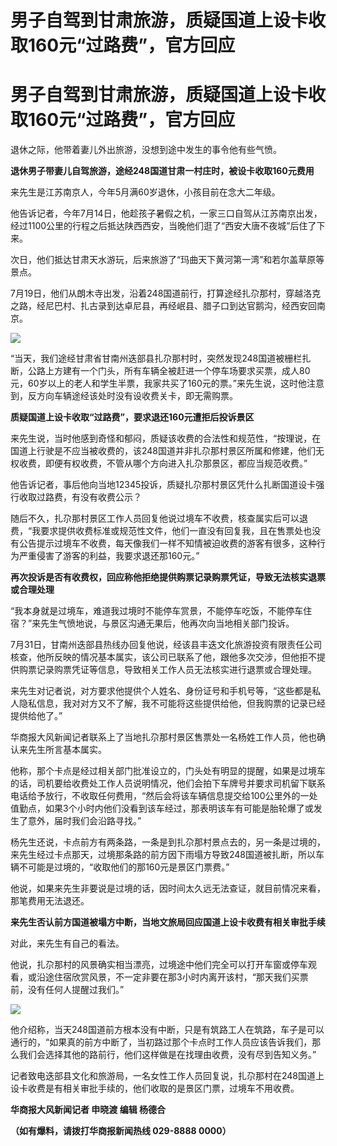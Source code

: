 # 男子自驾到甘肃旅游，质疑国道上设卡收取160元“过路费”，官方回应

# 男子自驾到甘肃旅游，质疑国道上设卡收取160元“过路费”，官方回应

退休之际，他带着妻儿外出旅游，没想到途中发生的事令他有些气愤。

**退休男子带妻儿自驾旅游，途经248国道甘肃一村庄时，被设卡收取160元费用**

来先生是江苏南京人，今年5月满60岁退休，小孩目前在念大二年级。

他告诉记者，今年7月14日，他趁孩子暑假之机，一家三口自驾从江苏南京出发，经过1100公里的行程之后抵达陕西西安，当晚他们逛了“西安大唐不夜城”后住了下来。

次日，他们抵达甘肃天水游玩，后来旅游了“玛曲天下黄河第一湾”和若尔盖草原等景点。

7月19日，他们从朗木寺出发，沿着248国道前行，打算途经扎尕那村，穿越洛克之路，经尼巴村、扎古录到达卓尼县，再经岷县、腊子口到达官鹅沟，经西安回南京。

![](https://inews.gtimg.com/om_bt/Oxy1Nq8_tcP_Fbd9rCKwkoPrwSfZQw5U7UAtYvCtWEfGUAA/1000)

“当天，我们途经甘肃省甘南州迭部县扎尕那村时，突然发现248国道被栅栏扎断，公路上方建有一个门头，所有车辆全被赶进一个停车场要求买票，成人80元，60岁以上的老人和学生半票，我家共买了160元的票。”来先生说，这时他注意到，反方向车辆途经该处时没有设收费关卡，即无需购票。

**质疑国道上设卡收取“过路费”，要求退还160元遭拒后投诉景区**

来先生说，当时他感到奇怪和郁闷，质疑该收费的合法性和规范性，“按理说，在国道上行驶是不应当被收费的，该248国道并非扎尕那村景区所属和修建，他们无权收费，即便有权收费，不管从哪个方向进入扎尕那景区，都应当规范收费。”

他告诉记者，事后他向当地12345投诉，质疑扎尕那村景区凭什么扎断国道设卡强行收取过路费，有没有收费公示？

随后不久，扎尕那村景区工作人员回复他说过境车不收费，核查属实后可以退费，“我要求提供收费标准或规范性文件，他们一直没有回复我，且在售票处也没有公告提示过境车不收费，每天像我们一样不知情被迫收费的游客有很多，这种行为严重侵害了游客的利益，我要求退还那160元。”

**再次投诉是否有收费权，回应称他拒绝提供购票记录购票凭证，导致无法核实退票或合理处理**

“我本身就是过境车，难道我过境时不能停车赏景，不能停车吃饭，不能停车住宿？”来先生气愤地说，与景区沟通无果后，他再次向当地相关部门投诉。

7月31日，甘南州迭部县热线办回复他说，经该县丰迭文化旅游投资有限责任公司核查，他所反映的情况基本属实，该公司已联系了他，跟他多次交涉，但他拒不提供购票记录购票凭证等信息，导致相关工作人员无法核实进行退票或合理处理。

来先生对记者说，对方要求他提供个人姓名、身份证号和手机号等，“这些都是私人隐私信息，我对对方又不了解，我不可能将这些提供给他，但我购票的记录已经提供给他了。”

华商报大风新闻记者联系上了当地扎尕那村景区售票处一名杨姓工作人员，他也确认来先生所言基本属实。

他称，那个卡点是经过相关部门批准设立的，门头处有明显的提醒，如果是过境车的话，司机要给收费处工作人员说明情况，他们会拍下车牌号并要求司机留下联系电话给予放行，不收取任何费用，“然后会将该车辆信息提交给100公里外的一处值勤点，如果3个小时内他们没看到该车经过，那表明该车有可能是胎轮爆了或发生了意外，届时我们会沿路寻找。”

杨先生还说，卡点前方有两条路，一条是到扎尕那村景点去的，另一条是过境的，来先生经过卡点那天，过境那条路的前方因下雨塌方导致248国道被扎断，所以车辆不可能是过境的，“收取他们的那160元是景区门票费。”

他说，如果来先生非要说是过境的话，因时间太久远无法查证，就目前情况来看，那笔费用无法退还。

**来先生否认前方国道被塌方中断，当地文旅局回应国道上设卡收费有相关审批手续**

对此，来先生有自己的看法。

他说，扎尕那村的风景确实相当漂亮，过境途中他们完全可以打开车窗或停车观看，或沿途住宿欣赏风景，不一定非要在那3小时内离开该村，“那天我们买票前，没有任何人提醒过我们。”

![](https://inews.gtimg.com/om_bt/OGiNZiODP0C3ZOr97D9Z4i4HialgMndv92_yv7Ikh1SZgAA/1000)

他介绍称，当天248国道前方根本没有中断，只是有筑路工人在筑路，车子是可以通行的，“如果真的前方中断了，当初路过那个卡点时工作人员应该告诉我们，那么我们会选择其他的路前行，他们这样做是在找理由收费，没有尽到告知义务。”

记者致电迭部县文化和旅游局，一名女性工作人员回复说，扎尕那村在248国道上设卡收费是有相关审批手续的，他们收取的是景区门票，过境车不用收费。

**华商报大风新闻记者 申晓渡 编辑 杨德合**

**（如有爆料，请拨打华商报新闻热线 029-8888 0000）**

